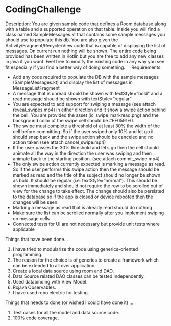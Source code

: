 # CodingChallenge

Description:
You are given sample code that defines a Room database along with a table and a supported operation on that table. Inside you will find a class named SampleMessages.kt that contains some sample messages you should use to populate this db. You are also given the Activity/Fragment/RecyclerView code that is capable of displaying the list of messages. On current run nothing will be shown. The entire code being provided has been written in Kotlin but you are free to add any new classes in java if you want. Feel free to modify the existing code in any way you see fit especially if you find a better way of doing something.
 
 
Requirements:

* Add any code required to populate the DB with the sample messages (SampleMessages.kt) and display the list of messages in MessageListFragment
* A message that is unread should be shown with textStyle=”bold” and a read message should be shown with textStyle=”regular”
* You are expected to add support for swiping a message (see attach reveal_swipes.mp4) in either direction and it show a swipe action behind the cell. You are provided the asset (ic_swipe_markread.png) and the background color of the swipe cell should be #FF0591E0.
* The swipe must complete a threshold of at least 30% the width of the cell before committing. So if the user swiped only 10% and let go it should snap back and the swipe action should be canceled and no action taken (see attach cancel_swipe.mp4)
* If the user passes the 30% threshold and let’s go then the cell should animate all the way in the direction the user was swiping and then animate back to the starting position. (see attach commit_swipe.mp4)
* The only swipe action currently expected is marking a message as read. So if the user performs this swipe action then the message should be marked as read and the title of the subject should no longer be shown as bold. It should be regular (i.e. textStyle=”normal”). This should be shown immediately and should not require the row to be scrolled out of view for the change to take effect. The change should also be persisted to the database so if the app is closed or device rebooted then the changes will be seen.
* Marking a message as read that is already read should do nothing
* Make sure the list can be scrolled normally after you implement swiping on message cells
* Connected tests for UI are not necessary but provide unit tests where applicable

Things that have been done...

1.	I have tried to modularize the code using generics-oriented programming.
2.	The reason for the choice is of generics to create a framework which can be extended to all over application.
3.	Create a local data source using room and DAO.
4.	Data Source related DAO classes can be tested independently.
5.	Used databinding with View Model.
6.	Rxjava Observables. 
7.	I have used robo electric for testing.
       
Things that needs to done (or wished I could have done it) ...

1.	Test cases for all the model and data source code.
2.	100% code coverage.

